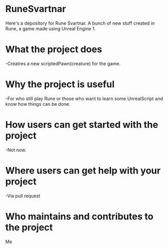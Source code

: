 # RuneSvartnar
Here's a depository for Rune Svartnar.  A bunch of new stuff created in Rune, a game made using Unreal Engine 1.

# What the project does
-Creatres a new scriptedPawn(creature) for the game.

# Why the project is useful
-For who still play Rune or those who want to learn some UnrealScript and know how things can be done.

# How users can get started with the project
-Not now.

# Where users can get help with your project
-Via pull request

# Who maintains and contributes to the project
Me
